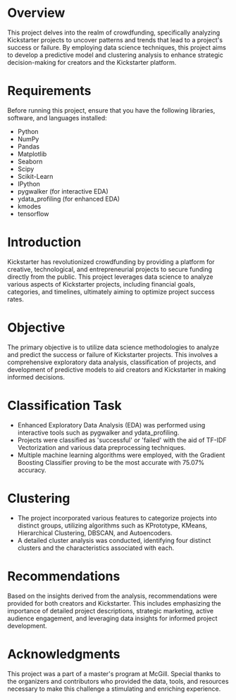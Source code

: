 # Overview
This project delves into the realm of crowdfunding, specifically analyzing Kickstarter projects to uncover patterns and trends that lead to a project's success or failure. By employing data science techniques, this project aims to develop a predictive model and clustering analysis to enhance strategic decision-making for creators and the Kickstarter platform.

# Requirements
Before running this project, ensure that you have the following libraries, software, and languages installed:

- Python 
- NumPy
- Pandas
- Matplotlib
- Seaborn
- Scipy
- Scikit-Learn
- IPython
- pygwalker (for interactive EDA)
- ydata_profiling (for enhanced EDA)
- kmodes
- tensorflow

# Introduction
Kickstarter has revolutionized crowdfunding by providing a platform for creative, technological, and entrepreneurial projects to secure funding directly from the public. This project leverages data science to analyze various aspects of Kickstarter projects, including financial goals, categories, and timelines, ultimately aiming to optimize project success rates.

# Objective
The primary objective is to utilize data science methodologies to analyze and predict the success or failure of Kickstarter projects. This involves a comprehensive exploratory data analysis, classification of projects, and development of predictive models to aid creators and Kickstarter in making informed decisions.

# Classification Task
- Enhanced Exploratory Data Analysis (EDA) was performed using interactive tools such as pygwalker and ydata_profiling.
- Projects were classified as 'successful' or 'failed' with the aid of TF-IDF Vectorization and various data preprocessing techniques.
- Multiple machine learning algorithms were employed, with the Gradient Boosting Classifier proving to be the most accurate with 75.07% accuracy.

# Clustering
- The project incorporated various features to categorize projects into distinct groups, utilizing algorithms such as KPrototype, KMeans, Hierarchical Clustering, DBSCAN, and Autoencoders.
- A detailed cluster analysis was conducted, identifying four distinct clusters and the characteristics associated with each.

# Recommendations
Based on the insights derived from the analysis, recommendations were provided for both creators and Kickstarter. This includes emphasizing the importance of detailed project descriptions, strategic marketing, active audience engagement, and leveraging data insights for informed project development.

# Acknowledgments
This project was a part of a master's program at McGill. Special thanks to the organizers and contributors who provided the data, tools, and resources necessary to make this challenge a stimulating and enriching experience.
